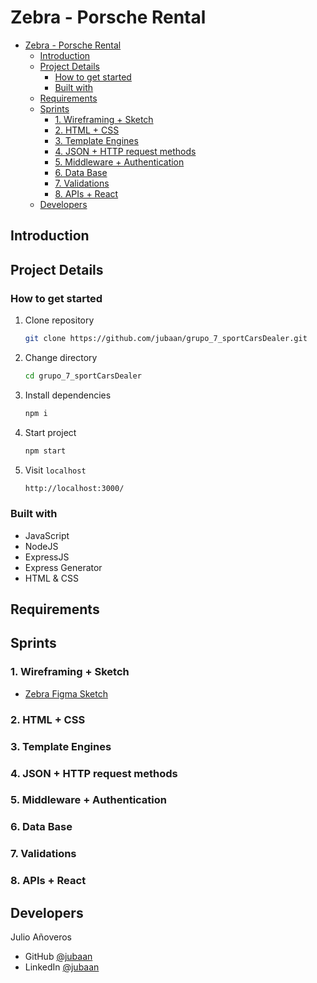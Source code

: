 # Zebra - Porsche Rental

- [Zebra - Porsche Rental](#zebra---porsche-rental)
	- [Introduction](#introduction)
	- [Project Details](#project-details)
		- [How to get started](#how-to-get-started)
		- [Built with](#built-with)
	- [Requirements](#requirements)
	- [Sprints](#sprints)
		- [1. Wireframing + Sketch](#1-wireframing--sketch)
		- [2. HTML + CSS](#2-html--css)
		- [3. Template Engines](#3-template-engines)
		- [4. JSON + HTTP request methods](#4-json--http-request-methods)
		- [5. Middleware + Authentication](#5-middleware--authentication)
		- [6. Data Base](#6-data-base)
		- [7. Validations](#7-validations)
		- [8. APIs + React](#8-apis--react)
	- [Developers](#developers)


## Introduction
## Project Details
### How to get started
1. Clone repository
   ```bash
   git clone https://github.com/jubaan/grupo_7_sportCarsDealer.git
   ```
2. Change directory
   ```bash
   cd grupo_7_sportCarsDealer
   ```
3. Install dependencies
   ```bash
   npm i
   ```
4. Start project
   ```bash
   npm start
   ```
5. Visit `localhost`
   ```bash
   http://localhost:3000/
   ```

### Built with
- JavaScript
- NodeJS
- ExpressJS
- Express Generator
- HTML & CSS


## Requirements
## Sprints

### 1. Wireframing + Sketch
- [Zebra Figma Sketch](https://www.figma.com/file/xqOxFpFjoXIX7iT82uZa5X/zebra?node-id=0%3A1)
### 2. HTML + CSS
### 3. Template Engines
### 4. JSON + HTTP request methods
### 5. Middleware + Authentication
### 6. Data Base
### 7. Validations
### 8. APIs + React
## Developers
Julio Añoveros
- GitHub [@jubaan](https://github.com/jubaan)
- LinkedIn [@jubaan](https://www.linkedin.com/in/jubaan)
